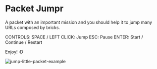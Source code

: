 # Packet Jumpr

A packet with an important mission and you should help it to jump many URLs composed by bricks.

CONTROLS:
SPACE / LEFT CLICK: Jump
ESC: Pause
ENTER: Start / Continue / Restart

Enjoy! :D

![jump-little-packet-example](https://media.giphy.com/media/hWLM6qZE2i5juM4jLD/giphy.gif)
